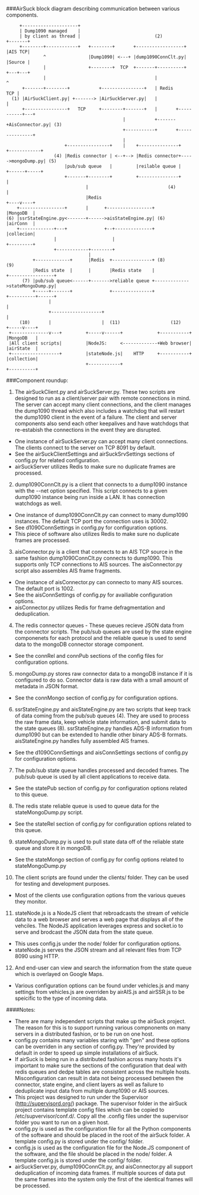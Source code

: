 ###AirSuck block diagram describing communication between various components.
```
     +---------------------+
     | Dump1090 managed    |
     | by client as thread |                            (2)             +-------+
     +--------+------------+   +--------+       +------------------+    |AIS TCP|
              ^                |Dump1090| <---+ |dump1090ConnClt.py|    |Source |
              |                +--------+  TCP  +-------+----------+    +---+---+
              |                                         |                   ^
      +-------+--------+           +----------------+   | Redis         TCP |
  (1) |AirSuckClient.py| +-------> |AirSuckServer.py|   |                   |
      +----------------+   TCP     +--------+-------+   |       +-----------+---+
                                            |           +-------+AisConnector.py| (3)
                                            +-----------+       +---------------+
                                            |
                      +----------------+    |    +---------------+     +------------+
                  (4) |Redis connector | <--+--> |Redis connector+----->mongoDump.py| (5)
                      |pub/sub queue   |         |reilable queue |     +------+-----+
                      +-------+--------+         +---------------+            |
                              |                              (4)              |
                              |Redis                                     +----v----+
    +-----------------+       |      +-----------------+                 |MongoDB  |
(6) |ssrStateEngine.py<-------+------>aisStateEngine.py| (6)             |airConn  |
    +-------------+---+              +--+--------------+                 |collecion|
                  |                     |                                +---------+
                  +------------+--------+
                               |
          +-------------+      |Redis  +---------------+ (8)                (9)
          |Redis state  |      |       |Redis state    |             +-----------------+
      (7) |pub/sub queue<------+------->reliable queue +------------->stateMongoDump.py|
          +-----+-------+              +---------------+             +----------+------+
                |                                                               |
                +-------------------+                                           |
     (10)       |                   |  (11)                   (12)        +-----v----+
 +--------------v---+         +-----v------+             +-----------+    |MongoDB   |
 |All client scripts|         |NodeJS:     <-------------+Web browser|    |airState  |
 +------------------+         |stateNode.js|    HTTP     +-----------+    |collection|
                              +------------+                              +----------+
```
###Component roundup:

1. The airSuckClient.py and airSuckServer.py. These two scripts are designed to run as a client/server pair with remote connections in mind. The server can accept many client connections, and the client manages the dump1090 thread which also includes a watchdog that will restart the dump1090 client in the event of a failure. The client and server components also send each other keepalives and have watchdogs that re-estabish the connections in the event they are disrupted.
  * One instance of airSuckServer.py can accept many client connections. The clients connect to the server on TCP 8091 by default.
  * See the airSuckClientSettings and airSuckSrvSettings sections of config.py for related configuration.
  * airSuckServer utilizes Redis to make sure no duplicate frames are processed.
2. dump1090ConnClt.py is a client that connects to a dump1090 instance with the --net option specified. This script connects to a given dump1090 instance being run inside a LAN. It has connection watchdogs as well.
  * One instance of dump1090ConnClt.py can connect to many dump1090 instances. The default TCP port the connection uses is 30002.
  * See d1090ConnSettings in config.py for configuration options.
  * This piece of software also utilizes Redis to make sure no duplicate frames are processed.
3. aisConnector.py is a client that connects to an AIS TCP source in the same fashion dump1090ConnClt.py connects to dump1090. This supports only TCP connections to AIS sources. The aisConnector.py script also assembles AIS frame fragments.
  * One instance of aisConnector.py can connecto to many AIS sources. The default port is 1002.
  * See the aisConnSettings of config.py for availiable configuration options.
  * aisConnector.py utilizes Redis for frame defragmentation and deduplication.
4. The redis connector queues - These queues recieve JSON data from the connector scripts. The pub/sub queues are used by the state engine componenets for each protocol and the reliable queue is used to send data to the mongoDB connector storage component.
  * See the connRel and connPub sections of the config files for configuration options.
5. mongoDump.py stores raw connector data to a mongoDB instance if it is configured to do so. Connector data is raw data with a small amount of metadata in JSON format.
  * See the connMongo section of config.py for configuration options.
6. ssrStateEngine.py and aisStateEngine.py are two scripts that keep track of data coming from the pub/sub queues (4). They are used to process the raw frame data, keep vehicle state information, and submit data to the state queues (8). ssrStateEngine.py handles ADS-B information from dump1090 but can be extended to handle other binary ADS-B formats. aisStateEngine.py handles fully assembled AIS frames.
  * See the d1090ConnSettings and aisConnSettings sections of config.py for configuration options.
7. The pub/sub state queue handles processed and decoded frames. The pub/sub queue is used by all client applications to receive data.
  * See the statePub section of config.py for configuration options related to this queue.
8. The redis state reliable queue is used to queue data for the stateMongoDump.py script.
  * See the stateRel section of config.py for configuration options related to this queue.
9. stateMongoDump.py is used to pull state data off of the reliable state queue and store it in mongoDB.
 * See the stateMongo section of config.py for config options related to stateMongoDump.py
10. The client scripts are found under the clients/ folder. They can be used for testing and development purposes.
 * Most of the clients use configuration options from the various queues they monitor.
11. stateNode.js is a NodeJS client that rebroadcasts the stream of vehicle data to a web browser and serves a web page that displays all of the vehciles. The NodeJS application leverages express and socket.io to serve and brodcast the JSON data from the state queue.
 * This uses config.js under the node/ folder for configuration options.
 * stateNode.js serves the JSON stream and all relevant files from TCP 8090 using HTTP.
12. And end-user can view and search the information from the state queue which is overlayed on Google Maps.
 * Various configuration options can be found under vehicles.js and many settings from vehicles.js are overriden by airAIS.js and airSSR.js to be speicific to the type of incoming data.

####Notes:
 * There are many independent scripts that make up the airSuck project. The reason for this is to support running various compnonents on many servers in a distributed fashion, or to be run on one host.
 * config.py contains many variables staring with "gen" and these options can be overriden in any section of config.py. They're provided by default in order to speed up simple installations of airSuck.
 * If airSuck is being run in a distributed fashion across many hosts it's important to make sure the sections of the configuration that deal with redis queues and dedpe tables are consistent across the multiple hosts. Misconfiguration can result in data not being processed between the connector, state engine, and client layers as well as failure to deduplicate input data from multiple dump1090 or AIS sources.
 * This project was designed to run under the Supervisor (http://supervisord.org/) package. The supervisor folder in the airSuck project contains template config files which can be copied to /etc/supvervisor/conf.d/. Copy all the .config files under the supervisor folder you want to run on a given host.
 * config.py is used as the configuration file for all the Python components of the software and should be placed in the root of the airSuck folder. A template config.py is stored under the config/ folder.
 * config.js is used as the configuration file for the Node.JS component of the software, and the file should be placed in the node/ folder. A template config.js is stored under the config/ folder.
 * airSuckServer.py, dump1090ConnClt.py, and aisConnector.py all support deduplication of incoming data frames. If multiple sources of data put the same frames into the system only the first of the identical frames will be processed.
 